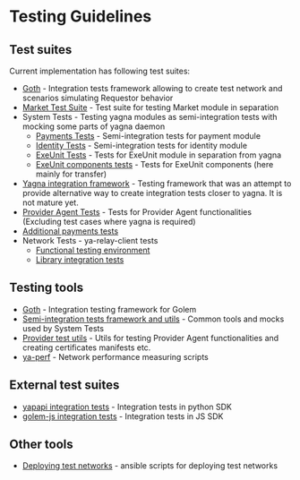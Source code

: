 # Testing Guidelines

## Test suites

Current implementation has following test suites:

- [Goth](../goth_tests/README.md) - Integration tests framework allowing to create test network and scenarios simulating
  Requestor behavior
- [Market Test Suite](../core/market/readme.md) - Test suite for testing Market module in separation
- System Tests - Testing yagna modules as semi-integration tests with mocking some parts of yagna daemon
    - [Payments Tests](../core/payment/tests) - Semi-integration tests for payment module
    - [Identity Tests](../core/identity/tests) - Semi-integration tests for identity module
    - [ExeUnit Tests](../exe-unit/tests) - Tests for ExeUnit module in separation from yagna
    - [ExeUnit components tests](../exe-unit/components/transfer/tests) - Tests for ExeUnit components (here mainly for
      transfer)
- [Yagna integration framework](../tests/readme.md) - Testing framework that was an attempt to provide alternative way
  to create integration tests closer to yagna. It is not mature yet.
- [Provider Agent Tests](../agent/provider/tests) - Tests for Provider Agent functionalities (Excluding test cases where
  yagna is required)
- [Additional payments tests](../extra/payments/multi_test)
- Network Tests - ya-relay-client tests
    - [Functional testing environment](https://github.com/golemfactory/ya-relay/tree/main/tests_integration)
    - [Library integration tests](https://github.com/golemfactory/ya-relay/tree/main/tests)

## Testing tools

- [Goth](https://github.com/golemfactory/goth) - Integration testing framework for Golem
- [Semi-integration tests framework and utils](https://github.com/golemfactory/yagna/tree/master/test-utils/test-framework) -
  Common tools and mocks used by System Tests
- [Provider test utils](../utils/manifest-utils/test-utils) - Utils for testing Provider Agent functionalities and
  creating certificates manifests etc.
- [ya-perf](https://github.com/golemfactory/ya-perf) - Network performance measuring scripts

## External test suites

- [yapapi integration tests](https://github.com/golemfactory/yapapi/tree/master/tests/goth_tests) - Integration
  tests in python SDK
- [golem-js integration tests](https://github.com/golemfactory/golem-js/blob/master/docs/TESTING.md) - Integration
  tests in JS SDK

## Other tools

- [Deploying test networks](https://github.com/golemfactory/yagna-testnet-scripts/blob/master/ansible/README.md) -
  ansible scripts for deploying test networks